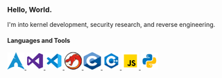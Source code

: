 ### Hello, World.

I'm into kernel development, security research, and reverse engineering.

<h4> Languages and Tools </h4>
<a href="https://archlinux.org/">
    <img alt="Arch Linux" src="./images/arch.svg" width="40" height="40"/>
</a>

<a href="https://visualstudio.microsoft.com/">
    <img alt="Visual Studio 2022" src="./images/VS.svg" width="40" height="40"/>
</a>

<a href="https://code.visualstudio.com/">
    <img alt="Visual Studio Code" src="./images/vsc19.svg" width="40" height="40"/>
</a>

<a href="https://ghidra-sre.org/">
    <img alt="Ghidra" src="./images/Ghidra.svg" width="40" height="40"/>
</a>

<a href="https://gnu.org/software/gnu-c-manual/gnu-c-manual.html">
    <img alt="C" src="./images/C.svg" width="40" height="40"/>
</a>

<a href="https://cplusplus.com/">
    <img alt="C++" src="./images/cpp.svg" width="40" height="40"/>
</a>

<a href="https://javascript.com/">
    <img alt="JavaScript" src="./images/js.svg" width="40" height="40"/>
</a>

<a href="https://python.org/">
    <img alt="Python" src="./images/py.svg" width="40" height="40"/>
</a>
